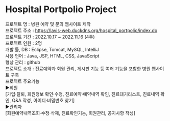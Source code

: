 # Hospital Portpolio Project

프로젝트 명 : 병원 예약 및 문의 웹사이트 제작<br/>
프로젝트 주소 : https://lavis-web.duckdns.org/hospital_portpolio/index.do<br/>
프로젝트 기간 : 2022.10.17 ~ 2022.11.16 (4주)<br/>
프로젝트 인원 : 2명<br/>
개발 툴, DB : Eclipse, Tomcat, MySQL, IntelliJ<br/>
사용 언어 : Java, JSP, HTML, CSS, JavaScript<br/>
형상 관리 : github<br/>
프로젝트 소개 : 진료예약과 회원 관리, 게시판 기능 등 여러 기능을 포함한 병원 웹사이트 구축<br/>
프로젝트 주요기능<br/>
▶회원<br/>
 [가입·탈퇴, 회원정보 확인·수정, 진료예약·예약내역 확인, 진료대기리스트, 진료내역 확인, Q&A 작성, 아이디·비밀번호 찾기]<br/>
▶관리자<br/>
 [회원예약내역조회·수정·삭제, 진료확인기능, 회원관리, 공지사항 작성]